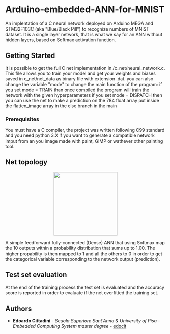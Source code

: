 # Arduino-embedded-ANN-for-MNIST
An implentation of a C neural network deployed on Arduino MEGA and STM32F103C (aka "Blue/Black Pill") to recognize numbers of MNIST dataset. It is a single layer network, that is what we say for an ANN without hidden layers, based on Softmax activation function.

## Getting Started

It is possible to get the full C net implementation in /c_net/neural_network.c. This file allows you to train your model and get your weights and biases saved in c_net/net_data as binary file with extension .dat. you can also change the variable "mode" to change the main function of the program:
  if you set mode = TRAIN than once compiled the program will train the network with the given hyperparameters
  if you set mode = DISPATCH then you can use the net to make a prediction on the 784 float array put inside the flatten_image array in the else branch in the main 

### Prerequisites

You must have a C compiler, the project was written following C99 standard and you need python 3.X if you want to generate a compatible network imput from an you image made with paint, GIMP or wathever other painting tool.

## Net topology 
<p align="center">
  <img width="200" height="200" src="https://www.filepicker.io/api/file/yqw897JzTdaXecwh7cj0?policy=eyJoYW5kbGUiOiJ5cXc4OTdKelRkYVhlY3doN2NqMCIsImV4cGlyeSI6MTU4OTI4MjYyOSwiY2FsbCI6WyJyZWFkIl19&signature=a291fe8c35e9678e6f1dec856e5c6fe8f8443d725530497b4ef0bd666794cf56">
</p>

A simple feedforward fully-connected (Dense) ANN that using Softmax map the 10 outputs within a probability distribution that sums up to 1.00. The higher propability is then mapped to 1 and all the others to 0 in order to get the categorical variable corresponding to the network output (prediction).



## Test set evaluation 

At the end of the training process the test set is evaluated and the accuracy score is reported in order to evaluate if the net overfitted the training set.


## Authors

* **Edoardo Cittadini** - *Scuola Superiore Sant'Anna & University of Pisa - Embedded Computing System master degree* - [edocit](https://github.com/Edocit)


